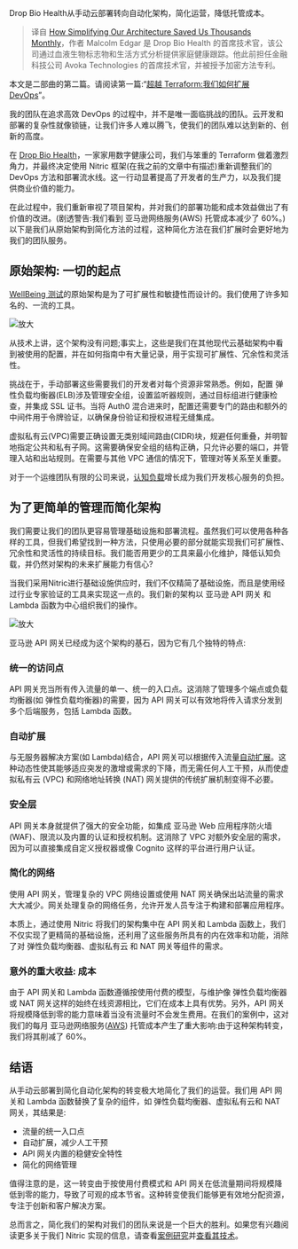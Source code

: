 <!--
title: 架构简化，月省成千
cover: https://cdn.thenewstack.io/media/2024/02/54546c57-running-1024x576.jpg
-->

Drop Bio Health从手动云部署转向自动化架构，简化运营，降低托管成本。

> 译自 [How Simplifying Our Architecture Saved Us Thousands Monthly](https://thenewstack.io/how-simplifying-our-architecture-saved-us-thousands-monthly/)，作者 Malcolm Edgar 是 Drop Bio Health 的首席技术官，该公司通过血液生物标志物和生活方式分析提供家庭健康跟踪。他此前担任金融科技公司 Avoka Technologies 的首席技术官，并被授予加密方法专利。

本文是二部曲的第二篇。请阅读第一篇:“[超越 Terraform:我们如何扩展 DevOps](https://yylives.cc/2024/02/18/beyond-terraform-how-we-scaled-devops/)”。

我的团队在追求高效 DevOps 的过程中，并不是唯一面临挑战的团队。云开发和部署的复杂性就像锁链，让我们许多人难以腾飞，使我们的团队难以达到新的、创新的高度。

在 [Drop Bio Health](https://www.dropbiohealth.com/)，一家家用数字健康公司，我们与笨重的 Terraform 做着激烈角力，并最终决定使用 Nitric 框架(在我之前的文章中有描述)重新调整我们的 DevOps 方法和部署流水线。这一行动显著提高了开发者的生产力，以及我们提供商业价值的能力。

在此过程中，我们重新审视了项目架构，并对我们的部署功能和成本效益做出了有价值的改进。(剧透警告:我们看到 亚马逊网络服务(AWS) 托管成本减少了 60%。)以下是我们从原始架构到简化方法的过程，这种简化方法在我们扩展时会更好地为我们的团队服务。

## 原始架构: 一切的起点

[WellBeing 测试](https://www.dropbiohealth.com/wellbeing-test)的原始架构是为了可扩展性和敏捷性而设计的。我们使用了许多知名的、一流的工具。

![放大](https://cdn.thenewstack.io/media/2024/02/3c9a8366-image1.png)

从技术上讲，这个架构没有问题;事实上，这些是我们在其他现代云基础架构中看到被使用的配置，并在如何指南中有大量记录，用于实现可扩展性、冗余性和灵活性。

挑战在于，手动部署这些需要我们的开发者对每个资源非常熟悉。例如，配置 弹性负载均衡器(ELB)涉及管理安全组，设置监听器规则，通过目标组进行健康检查，并集成 SSL 证书。当将 Auth0 混合进来时，配置还需要专门的路由和额外的中间件用于令牌验证，以确保身份验证和授权进程无缝集成。

虚拟私有云(VPC)需要正确设置无类别域间路由(CIDR)块，规避任何重叠，并明智地指定公共和私有子网。这需要确保安全组的结构正确，只允许必要的端口，并管理入站和出站规则。在需要与其他 VPC 通信的情况下，管理对等关系至关重要。

对于一个运维团队有限的公司来说，[认知负载](https://thenewstack.io/platform-engineering-reduces-cognitive-load-and-raises-developer-productivity/)增长成为我们开发核心服务的负担。

## 为了更简单的管理而简化架构

我们需要让我们的团队更容易管理基础设施和部署流程。虽然我们可以使用各种各样的工具，但我们希望找到一种方法，只使用必要的部分就能实现我们可扩展性、冗余性和灵活性的持续目标。我们能否用更少的工具来最小化维护，降低认知负载，并仍然对架构的未来扩展能力有信心?

当我们采用Nitric进行基础设施供应时，我们不仅精简了基础设施，而且是使用经过行业专家验证的工具来实现这一点的。我们新的架构以 亚马逊 API 网关 和 Lambda 函数为中心组织我们的操作。

![放大](https://cdn.thenewstack.io/media/2024/02/b02e96fb-image2.png)

亚马逊 API 网关已经成为这个架构的基石，因为它有几个独特的特点:

### 统一的访问点

API 网关充当所有传入流量的单一、统一的入口点。这消除了管理多个端点或负载均衡器(如 弹性负载均衡器)的需要，因为 API 网关可以有效地将传入请求分发到多个后端服务，包括 Lambda 函数。

### 自动扩展

与无服务器解决方案(如 Lambda)结合，API 网关可以根据传入流量[自动扩展](https://thenewstack.io/nitric-and-the-rise-of-infrastructure-automation-in-platform-engineering/)。这种动态性使其能够适应突发的激增或需求的下降，而无需任何人工干预，从而使虚拟私有云 (VPC) 和网络地址转换 (NAT) 网关提供的传统扩展机制变得不必要。

### 安全层

API 网关本身就提供了强大的安全功能，如集成 亚马逊 Web 应用程序防火墙 (WAF)、限流以及内置的认证和授权机制。这消除了 VPC 对额外安全层的需求，因为可以直接集成自定义授权器或像 Cognito 这样的平台进行用户认证。

### 简化的网络

使用 API 网关，管理复杂的 VPC 网络设置或使用 NAT 网关确保出站流量的需求大大减少。网关处理复杂的网络任务，允许开发人员专注于构建和部署应用程序。

本质上，通过使用 Nitric 将我们的架构集中在 API 网关和 Lambda 函数上，我们不仅实现了更精简的基础设施，还利用了这些服务所具有的内在效率和功能，消除了对 弹性负载均衡器、虚拟私有云 和 NAT 网关等组件的需求。

### 意外的重大收益: 成本

由于 API 网关和 Lambda 函数遵循按使用付费的模型，与维护像 弹性负载均衡器或 NAT 网关这样的始终在线资源相比，它们在成本上具有优势。另外，API 网关将规模降低到零的能力意味着当没有流量时不会发生费用。在我们的案例中，这对我们的每月 亚马逊网络服务([AWS](https://aws.amazon.com/?utm_content=inline-mention)) 托管成本产生了重大影响:由于这种架构转变，我们将其削减了 60%。

## 结语

从手动云部署到简化自动化架构的转变极大地简化了我们的运营。我们用 API 网关和 Lambda 函数替换了复杂的组件，如 弹性负载均衡器、虚拟私有云和 NAT 网关，其结果是:

- 流量的统一入口点
- 自动扩展，减少人工干预
- API 网关内置的稳健安全特性
- 简化的网络管理

值得注意的是，这一转变由于按使用付费模式和 API 网关在低流量期间将规模降低到零的能力，导致了可观的成本节省。这种转变使我们能够更有效地分配资源，专注于创新和客户解决方案。

总而言之，简化我们的架构对我们的团队来说是一个巨大的胜利。如果您有兴趣阅读更多关于我们 Nitric 实现的信息，请查看[案例研究](https://nitric.io/case-studies/dropbio)并[查看其技术](https://github.com/nitrictech/nitric)。

